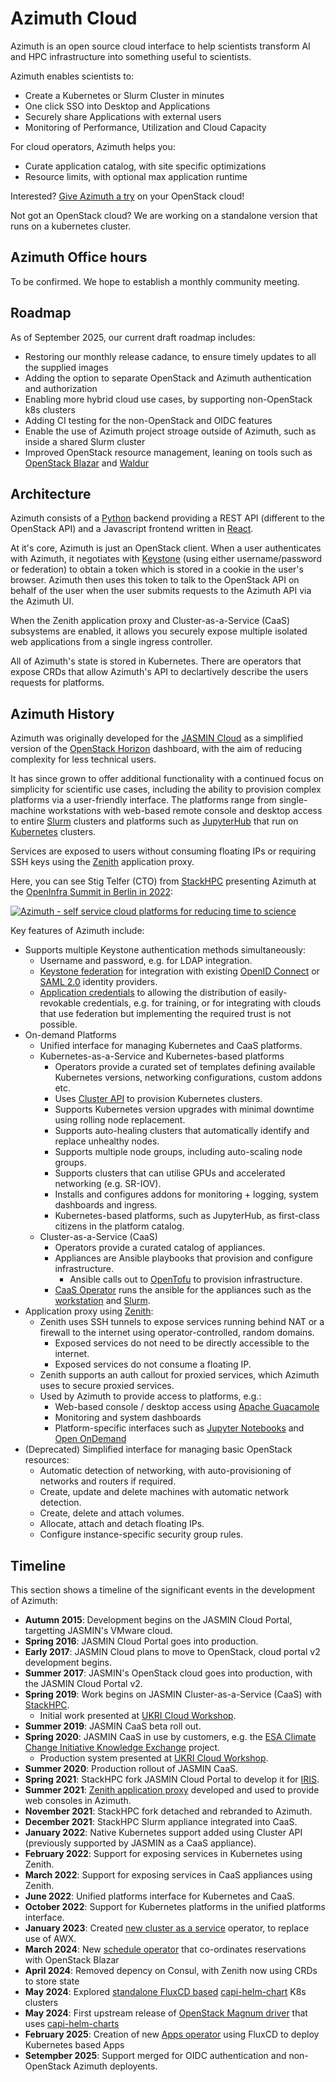 # Azimuth Cloud

Azimuth is an open source cloud interface to help
scientists transform AI and HPC infrastructure into
something useful to scientists.

Azimuth enables scientists to:

* Create a Kubernetes or Slurm Cluster in minutes
* One click SSO into Desktop and Applications
* Securely share Applications with external users
* Monitoring of Performance, Utilization and Cloud Capacity

For cloud operators, Azimuth helps you:

* Curate application catalog, with site specific optimizations
* Resource limits, with optional max application runtime

Interested?
[Give Azimuth a try](https://azimuth-config.readthedocs.io/en/stable/try/) on your OpenStack cloud!

Not got an OpenStack cloud? We are working on a standalone
version that runs on a kubernetes cluster.

## Azimuth Office hours

To be confirmed. We hope to establish a monthly community meeting.

## Roadmap

As of September 2025, our current draft roadmap includes:

* Restoring our monthly release cadance, to ensure timely updates to all the supplied images
* Adding the option to separate OpenStack and Azimuth authentication and authorization
* Enabling more hybrid cloud use cases, by supporting non-OpenStack k8s clusters
* Adding CI testing for the non-OpenStack and OIDC features
* Enable the use of Azimuth project stroage outside of Azimuth, such as inside a shared Slurm cluster
* Improved OpenStack resource management, leaning on tools such as
  [OpenStack Blazar](https://docs.openstack.org/blazar/latest/) and [Waldur](https://waldur.com/)

## Architecture

Azimuth consists of a [Python](https://www.python.org/) backend providing a REST API (different
to the OpenStack API) and a Javascript frontend written in [React](https://reactjs.org/).

At it's core, Azimuth is just an OpenStack client. When a user authenticates with Azimuth, it
negotiates with [Keystone](https://docs.openstack.org/keystone/latest/) (using either
username/password or federation) to obtain a token which is stored in a cookie in the user's
browser. Azimuth then uses this token to talk to the OpenStack API on behalf of the user when
the user submits requests to the Azimuth API via the Azimuth UI.

When the Zenith application proxy and Cluster-as-a-Service (CaaS) subsystems are enabled,
it allows you securely expose multiple isolated web applications
from a single ingress controller.

All of Azimuth's state is stored in Kubernetes. There are operators that expose CRDs
that allow Azimuth's API to declartively describe the users requests for platforms.

## Azimuth History

Azimuth was originally developed for the [JASMIN Cloud](https://jasmin.ac.uk/) as a simplified
version of the [OpenStack Horizon](https://docs.openstack.org/horizon/latest/) dashboard, with the
aim of reducing complexity for less technical users.

It has since grown to offer additional functionality with a continued focus on simplicity for
scientific use cases, including the ability to provision complex platforms via a user-friendly
interface. The platforms range from single-machine workstations with web-based remote console
and desktop access to entire [Slurm](https://slurm.schedmd.com/) clusters and platforms such
as [JupyterHub](https://jupyter.org/hub) that run on [Kubernetes](https://kubernetes.io/) clusters.

Services are exposed to users without consuming floating IPs or requiring SSH keys using the
[Zenith](https://github.com/azimuth-cloud/zenith) application proxy.

Here, you can see Stig Telfer (CTO) from [StackHPC](https://www.stackhpc.com/)
presenting Azimuth at the
[OpenInfra Summit in Berlin in 2022](https://openinfra.dev/summit/berlin-2022):

[![Azimuth - self service cloud platforms for reducing time to science](https://img.youtube.com/vi/FRbpI7ZsvMw/0.jpg)](https://www.youtube.com/watch?v=FRbpI7ZsvMw)

Key features of Azimuth include:

  * Supports multiple Keystone authentication methods simultaneously:
    * Username and password, e.g. for LDAP integration.
    * [Keystone federation](https://docs.openstack.org/keystone/latest/admin/federation/introduction.html)
      for integration with existing [OpenID Connect](https://openid.net/connect/) or 
      [SAML 2.0](http://docs.oasis-open.org/security/saml/Post2.0/sstc-saml-tech-overview-2.0.html)
      identity providers.
    * [Application credentials](https://docs.openstack.org/keystone/latest/user/application_credentials.html)
      to allowing the distribution of easily-revokable credentials, e.g. for training, or for integrating
      with clouds that use federation but implementing the required trust is not possible.
  * On-demand Platforms
    * Unified interface for managing Kubernetes and CaaS platforms.
    * Kubernetes-as-a-Service and Kubernetes-based platforms
      * Operators provide a curated set of templates defining available Kubernetes versions,
        networking configurations, custom addons etc.
      * Uses [Cluster API](https://cluster-api.sigs.k8s.io/) to provision Kubernetes clusters.
      * Supports Kubernetes version upgrades with minimal downtime using rolling node replacement.
      * Supports auto-healing clusters that automatically identify and replace unhealthy nodes.
      * Supports multiple node groups, including auto-scaling node groups.
      * Supports clusters that can utilise GPUs and accelerated networking (e.g. SR-IOV).
      * Installs and configures addons for monitoring + logging, system dashboards and ingress.
      * Kubernetes-based platforms, such as JupyterHub, as first-class citizens in the platform catalog.
    * Cluster-as-a-Service (CaaS)
      * Operators provide a curated catalog of appliances.
      * Appliances are Ansible playbooks that provision and configure infrastructure.
        * Ansible calls out to [OpenTofu](https://opentofu.org/) to provision infrastructure.
      * [CaaS Operator](https://github.com/azimuth-cloud/azimuth-caas-operator) runs the ansible
        for the appliances such as the [workstation](https://github.com/azimuth-cloud/caas-workstation) and
        [Slurm](https://github.com/stackhpc/ansible-slurm-appliance/tree/main/environments/.caas).
  * Application proxy using [Zenith](https://github.com/azimuth-cloud/zenith):
    * Zenith uses SSH tunnels to expose services running behind NAT or a firewall to the internet
      using operator-controlled, random domains.
      * Exposed services do not need to be directly accessible to the internet.
      * Exposed services do not consume a floating IP.
    * Zenith supports an auth callout for proxied services, which Azimuth uses to secure proxied services.
    * Used by Azimuth to provide access to platforms, e.g.:
      * Web-based console / desktop access using [Apache Guacamole](https://guacamole.apache.org/)
      * Monitoring and system dashboards
      * Platform-specific interfaces such as [Jupyter Notebooks](https://jupyter.org/) and
        [Open OnDemand](https://openondemand.org/)
  * (Deprecated) Simplified interface for managing basic OpenStack resources:
    * Automatic detection of networking, with auto-provisioning of networks and routers if required.
    * Create, update and delete machines with automatic network detection.
    * Create, delete and attach volumes.
    * Allocate, attach and detach floating IPs.
    * Configure instance-specific security group rules.

## Timeline

This section shows a timeline of the significant events in the development of Azimuth:

  * **Autumn 2015**: Development begins on the JASMIN Cloud Portal, targetting JASMIN's VMware cloud.
  * **Spring 2016**: JASMIN Cloud Portal goes into production.
  * **Early 2017**: JASMIN Cloud plans to move to OpenStack, cloud portal v2 development begins.
  * **Summer 2017**: JASMIN's OpenStack cloud goes into production, with the JASMIN Cloud Portal v2.
  * **Spring 2019**: Work begins on JASMIN Cluster-as-a-Service (CaaS) with [StackHPC](https://www.stackhpc.com/).
    * Initial work presented at [UKRI Cloud Workshop](https://cloud.ac.uk/workshops/feb2019/).
  * **Summer 2019**: JASMIN CaaS beta roll out.
  * **Spring 2020**: JASMIN CaaS in use by customers, e.g. the
    [ESA Climate Change Initiative Knowledge Exchange](https://climate.esa.int/en/) project.
    * Production system presented at [UKRI Cloud Workshop](https://cloud.ac.uk/workshops/mar2020/).
  * **Summer 2020**: Production rollout of JASMIN CaaS.
  * **Spring 2021**: StackHPC fork JASMIN Cloud Portal to develop it for [IRIS](https://www.iris.ac.uk/).
  * **Summer 2021**: [Zenith application proxy](https://github.com/azimuth-cloud/zenith) developed and used
    to provide web consoles in Azimuth.
  * **November 2021**: StackHPC fork detached and rebranded to Azimuth.
  * **December 2021**: StackHPC Slurm appliance integrated into CaaS.
  * **January 2022**: Native Kubernetes support added using Cluster API (previously supported by JASMIN as a CaaS appliance).
  * **February 2022**: Support for exposing services in Kubernetes using Zenith.
  * **March 2022**: Support for exposing services in CaaS appliances using Zenith.
  * **June 2022**: Unified platforms interface for Kubernetes and CaaS.
  * **October 2022**: Support for Kubernetes platforms in the unified platforms interface.
  * **January 2023**: Created [new cluster as a service](https://github.com/azimuth-cloud/azimuth-caas-operator) operator, to replace use of AWX.
  * **March 2024**: New [schedule operator](https://github.com/azimuth-cloud/azimuth-schedule-operator) that co-ordinates reservations with OpenStack Blazar
  * **April 2024**: Removed depency on Consul, with Zenith now using CRDs to store state
  * **May 2024**: Explored [standalone FluxCD based](https://github.com/stackhpc/capi-helm-fluxcd-config)
    [capi-helm-chart](https://github.com/azimuth-cloud/capi-helm-charts) K8s clusters
  * **May 2024**: First upstream release of [OpenStack Magnum driver](https://opendev.org/openstack/magnum-capi-helm/)
    that uses [capi-helm-charts](https://github.com/azimuth-cloud/capi-helm-charts)
  * **February 2025**: Creation of new [Apps operator](https://github.com/azimuth-cloud/azimuth-apps-operator) using FluxCD to deploy Kubernetes based Apps
  * **Setempber 2025**: Support merged for OIDC authentication and non-OpenStack Azimuth deployents.
